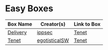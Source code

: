 # Easy Boxes

| Box Name             | Creator(s)                                             | Link to Box                                     |
| -------------------- | ------------------------------------------------------ | ----------------------------------------------- |
| [Delivery](delivery) | [ippsec](https://app.hackthebox.eu/users/3769)         | [Tenet](https://app.hackthebox.eu/machines/308) |
| [Tenet](tenet)       | [egotisticalSW](https://app.hackthebox.eu/users/94858) | [Tenet](https://app.hackthebox.eu/machines/309) |
